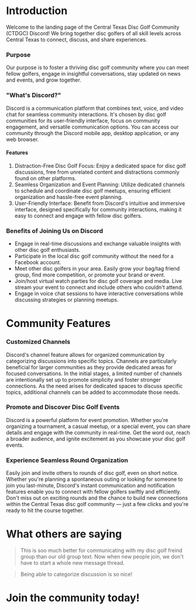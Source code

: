 # Introduction
Welcome to the landing page of the Central Texas Disc Golf Community (CTDGC) Discord! We bring together disc golfers of all skill levels across Central Texas to connect, discuss, and share experiences.

### Purpose
Our purpose is to foster a thriving disc golf community where you can meet fellow golfers, engage in insightful conversations, stay updated on news and events, and grow together.

### "What's Discord?"
Discord is a communication platform that combines text, voice, and video chat for seamless community interactions. It's chosen by disc golf communities for its user-friendly interface, focus on community engagement, and versatile communication options. You can access our community through the Discord mobile app, desktop application, or any web browser.

#### Features

1. Distraction-Free Disc Golf Focus: Enjoy a dedicated space for disc golf discussions, free from unrelated content and distractions commonly found on other platforms.
2. Seamless Organization and Event Planning: Utilize dedicated channels to schedule and coordinate disc golf meetups, ensuring efficient organization and hassle-free event planning.
3. User-Friendly Interface: Benefit from Discord's intuitive and immersive interface, designed specifically for community interactions, making it easy to connect and engage with fellow disc golfers.

### Benefits of Joining Us on Discord

* Engage in real-time discussions and exchange valuable insights with other disc golf enthusiasts. 
* Participate in the local disc golf community without the need for a Facebook account.
* Meet other disc golfers in your area. Easily grow your bag/tag friend group, find more competition, or promote your brand or event.  
* Join/host virtual watch parties for disc golf coverage and media. Live stream your event to connect and include others who couldn't attend.
* Engage in voice chat sessions to have interactive conversations while discussing strategies or planning meetups.

# Community Features

### Customized Channels
Discord's channel feature allows for organized communication by categorizing discussions into specific topics. Channels are particularly beneficial for larger communities as they provide dedicated areas for focused conversations. In the initial stages, a limited number of channels are intentionally set up to promote simplicity and foster stronger connections. As the need arises for dedicated spaces to discuss specific topics, additional channels can be added to accommodate those needs.

### Promote and Discover Disc Golf Events
Discord is a powerful platform for event promotion. Whether you're organizing a tournament, a casual meetup, or a special event, you can share details and engage with the community in real-time. Get the word out, reach a broader audience, and ignite excitement as you showcase your disc golf events.

### Experience Seamless Round Organization
Easily join and invite others to rounds of disc golf, even on short notice. Whether you're planning a spontaneous outing or looking for someone to join you last-minute, Discord's instant communication and notification features enable you to connect with fellow golfers swiftly and efficiently. Don't miss out on exciting rounds and the chance to build new connections within the Central Texas disc golf community — just a few clicks and you're ready to hit the course together.

# What others are saying

> This is soo much better for communicating with my disc golf freind group than our old group text. Now when new people join, we don't have to start a whole new message thread.  

> Being able to categorize discussion is so nice!

# Join the community today!
